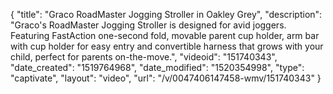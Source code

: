 {
    "title": "Graco RoadMaster Jogging Stroller in Oakley Grey",
    "description": "Graco's RoadMaster Jogging Stroller is designed for avid joggers. Featuring FastAction one-second fold, movable parent cup holder, arm bar with cup holder for easy entry and convertible harness that grows with your child, perfect for parents on-the-move.",
    "videoid": "151740343",
    "date_created": "1519764968",
    "date_modified": "1520354998",
    "type": "captivate",
    "layout": "video",
    "url": "\/v\/0047406147458-wmv\/151740343"
}